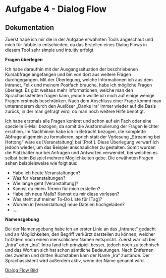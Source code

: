 # Aufgabe 4 - Dialog Flow
## Dokumentation
Zuerst habe ich mir die in der Aufgabe erwähnten Tools angeschaut und mich für fabble.io entschieden, da das Erstellen eines Dialog Flows in diesem Tool sehr simple und intuitiv 
erfolgt. 

**Fragen überlegen**

Ich habe daraufhin mit der Ausgangssituation der beschriebenen Kursabfrage angefangen und bin von dort aus weitere Fragen durchgegangen. 
Mit der Überlegung, welche Informationen ich aus dem Intranet, Felix und meinem Postfach brauche, habe ich mögliche Fragen überlegt. 
Es gibt weitaus mehr Informationen, welche man den Sprachassistenten fragen kann, jedoch wollte ich mich auf einige wenige Fragen erstmals beschränken. 
Nach dem Abschluss einer Frage kommt man unteranderem durch den Auslöser „Danke Ira“ immer wieder auf die Basis zurück, in der man gefragt wird, ob man noch weitere Hilfe benötigt. 

Ich habe erstmals alle Fragen konkret und schon auf ein Fach oder eine spezielle E-Mail bezogen, da somit die Ausformulierung der Fragen leichter erschien. 
Im Nachhinein habe ich in Betracht bezogen, die komplette Abfrage allgemein zu formulieren, sprich statt der Vorlesung „Streaming bei Hottong“ wäre es [Veranstaltung] bei [Prof.]. 
Diese Überlegung verwarf ich jedoch wieder, um das Beispiel anschaulicher zu gestalten. Somit wurden die Platzhalter nur bei Anfragen und Antworten verwendet, 
bei welchen es selbst beim Beispiel mehrere Möglichkeiten gebe. Die erwähnten Fragen sehen beispielsweise wie folgt aus:
-	Habe ich heute Veranstaltungen?
-	Was für Veranstaltungen? 
-	Wie lange geht [Veranstaltung]? 
-	Kannst du einen Termin für mich erstellen? 
-	Habe ich neue Mails? Kannst du mir diese vorlesen? 
-	Was steht auf meiner To-Do Liste für [Tag]? 
-	Wurden in [Veranstaltung] neue Dateien hochgeladen? 
-	…. 

**Namensgebung**

Bei der Namensgebung habe ich an erster Linie an das „Intranet“ gedacht und an Möglichkeiten, den Begriff verkürzt darstellen zu können, welcher trotzdem noch einem 
menschlichen Namen entspricht. Zuerst war ich bei „Intra“ oder „Ina“. Intra fand ich prinzipiell besser, jedoch noch zu technisch und das Wort an sich hat schon 
sämtliche Bedeutungen. Nach Entfernen des zweiten und dritten Buchstaben kam der Name „Ira“ zustande. Der Sprachassistent wird außerdem aktiv, wenn der Name genannt wird. 

[Dialog Flow Bild](https://anastasiahirt.github.io/IFD-WiSe20-21/task4/DialogFlowBild.png)
